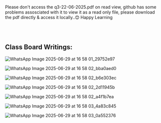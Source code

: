 Please don't access the q3-22-06-2025.pdf on read view, github has some problems assosciated with it to view it as a read only file, please download the pdf directly & access it locally..😊
Happy Learning


<br/>


<br/>



Class Board Writings: 
-


![WhatsApp Image 2025-06-29 at 16 58 01_29752e97](https://github.com/user-attachments/assets/16722b09-2ecc-4a99-9f55-04db742f3c2d)

![WhatsApp Image 2025-06-29 at 16 58 02_bba0aed0](https://github.com/user-attachments/assets/bb352b40-40ff-4f1e-93b4-8922d2da7311)

![WhatsApp Image 2025-06-29 at 16 58 02_b6e303ec](https://github.com/user-attachments/assets/317e56da-42f9-4149-ba76-314ce84b310f)

![WhatsApp Image 2025-06-29 at 16 58 02_2d11945b](https://github.com/user-attachments/assets/7c779122-6516-4703-be30-f078a28ea3ea)

![WhatsApp Image 2025-06-29 at 16 58 02_a4f1b7ea](https://github.com/user-attachments/assets/32771b19-3691-4c0c-a6fe-e00d07868e15)

![WhatsApp Image 2025-06-29 at 16 58 03_4a83c845](https://github.com/user-attachments/assets/b94e3f00-0d3b-4600-8754-e5bcacc4fd6e)

![WhatsApp Image 2025-06-29 at 16 58 03_0a552376](https://github.com/user-attachments/assets/e21d0835-0d5f-412f-be46-0ef3905cd688)
